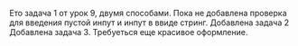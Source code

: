 Ето задача 1 от урок 9, двумя способами. Пока не добавлена проверка для введения пустой инпут и инпут в ввиде стринг.
Добавлена задача 2
Добавлена задача 3. Требуеться еще красивое оформление.
